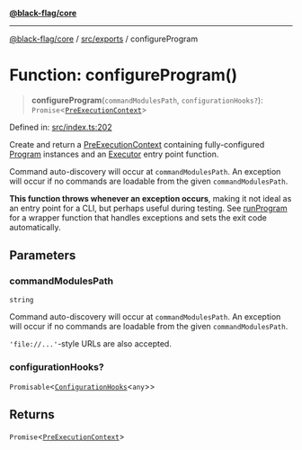 [**@black-flag/core**](../../../README.md)

***

[@black-flag/core](../../../README.md) / [src/exports](../README.md) / configureProgram

# Function: configureProgram()

> **configureProgram**(`commandModulesPath`, `configurationHooks?`): `Promise`\<[`PreExecutionContext`](../util/type-aliases/PreExecutionContext.md)\>

Defined in: [src/index.ts:202](https://github.com/Xunnamius/black-flag/blob/b4a32322c214182f04aaa04d9c05f164415f17c8/src/index.ts#L202)

Create and return a [PreExecutionContext](../util/type-aliases/PreExecutionContext.md) containing fully-configured
[Program](../util/type-aliases/Program.md) instances and an [Executor](../util/type-aliases/Executor.md) entry point function.

Command auto-discovery will occur at `commandModulesPath`. An exception will
occur if no commands are loadable from the given `commandModulesPath`.

**This function throws whenever an exception occurs**, making it not ideal as
an entry point for a CLI, but perhaps useful during testing. See
[runProgram](runProgram.md) for a wrapper function that handles exceptions and sets
the exit code automatically.

## Parameters

### commandModulesPath

`string`

Command auto-discovery will occur at `commandModulesPath`. An exception will
occur if no commands are loadable from the given `commandModulesPath`.

`'file://...'`-style URLs are also accepted.

### configurationHooks?

`Promisable`\<[`ConfigurationHooks`](../type-aliases/ConfigurationHooks.md)\<`any`\>\>

## Returns

`Promise`\<[`PreExecutionContext`](../util/type-aliases/PreExecutionContext.md)\>
